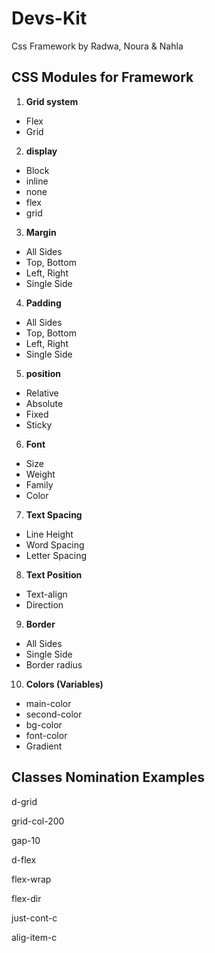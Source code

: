 # Devs-Kit
Css Framework by Radwa, Noura & Nahla

## CSS Modules for Framework
1. **Grid system**
  - Flex
  - Grid
2. **display**
  - Block
  - inline
  - none
  - flex
  - grid
3. **Margin**
  - All Sides
  - Top, Bottom
  - Left, Right
  - Single Side
4. **Padding**
  - All Sides
  - Top, Bottom
  - Left, Right
  - Single Side
5. **position**
  - Relative
  - Absolute
  - Fixed
  - Sticky
6. **Font**
  - Size 
  - Weight
  - Family
  - Color
7. **Text Spacing**
  - Line Height
  - Word Spacing
  - Letter Spacing
8. **Text Position**
  - Text-align
  - Direction
9. **Border**
  - All Sides
  - Single Side
  - Border radius
10. **Colors (Variables)**
  - main-color
  - second-color
  - bg-color
  - font-color
  - Gradient

## Classes Nomination Examples
 d-grid
 
 grid-col-200
 
 gap-10
 
 d-flex
 
 flex-wrap 
 
 flex-dir
 
 just-cont-c
 
 alig-item-c
 
 
